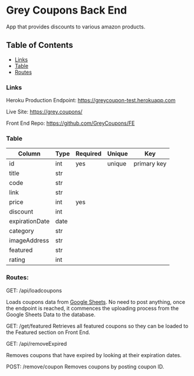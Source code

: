 # Grey Coupons Back End
App that provides discounts to various amazon products.

## Table of Contents

- [Links](#Links)
- [Table](#Table)
- [Routes](#Routes)

### Links

Heroku Production Endpoint:
https://greycoupon-test.herokuapp.com

Live Site:
https://grey.coupons/ 

Front End Repo:
https://github.com/GreyCoupons/FE 

### Table
| Column        |     Type      |    Required   |   Unique      |     Key       | 
| ------------- | ------------- | ------------- | ------------- | ------------- |
|     id        |  int          |    yes        | unique        | primary key   |
|  title         |  str          |            |                |               |
|   code   |       str       |             |               |             |
|      link     | str           |             |          |               |
|  price         |   int           |    yes        |               |               |
|      discount     | int           |              |         |               |
|  expirationDate         | date           |            |               |               |
|      category     | str           |            |         |               |
|  imageAddress         | str           |            |               |               |
|  featured         | str           |            |               |               |
|  rating         | int           |            |               |               |


### Routes:

GET: /api/loadcoupons

Loads coupons data from [Google Sheets](https://docs.google.com/spreadsheets/d/1x_PgDjeZ0UMk6wYGASQcnOFEMYXfRzWU22pnqNz-nP8/edit?usp=sharing).
No need to post anything, once the endpoint is reached, it commences the uploading process from the Google Sheets Data to the database.

GET: /get/featured
Retrieves all featured coupons so they can be loaded to the Featured section on Front End.

GET: /api/removeExpired

Removes coupons that have expired by looking at their expiration dates.

POST: /remove/coupon
Removes coupons by posting coupon ID.
